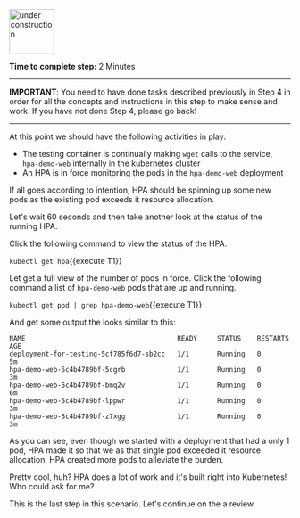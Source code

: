 <img src="http://www.gosc.org/_Media/under-construction-yellow-d_med.png" width="80" alt="under construction" />

**Time to complete step:** 2 Minutes

------

**IMPORTANT**: You need to have done tasks described previously in Step 4 in order for all the concepts and instructions
in this step to make sense and work. If you have not done Step 4, please go back!

------
At this point we should have the following activities in play:

* The testing container is continually making `wget` calls to the service, `hpa-demo-web` internally in the kubernetes cluster
* An HPA is in force monitoring the pods in the `hpa-demo-web` deployment

If all goes according to intention, HPA should be spinning up some new pods as the existing pod exceeds it resource allocation.

Let's wait 60 seconds and then take another look at the status of the running HPA.

Click the following command to view the status of the HPA.

`kubectl get hpa`{{execute T1}} 


Let get a full view of the number of pods in force. Click the following command a list of `hpa-demo-web` pods that are up and
running.

`kubectl get pod | grep hpa-demo-web`{{execute T1}}

And get some output the looks similar to this:

```
NAME                                      READY     STATUS    RESTARTS   AGE
deployment-for-testing-5cf785f6d7-sb2cc   1/1       Running   0          5m
hpa-demo-web-5c4b4789bf-5cgrb             1/1       Running   0          3m
hpa-demo-web-5c4b4789bf-bmq2v             1/1       Running   0          6m
hpa-demo-web-5c4b4789bf-lppwr             1/1       Running   0          3m
hpa-demo-web-5c4b4789bf-z7xgg             1/1       Running   0          3m
```

As you can see, even though we started with a deployment that had a only 1 pod, HPA made it so that we as that single
pod exceeded it resource allocation, HPA created more pods to alleviate the burden.


Pretty cool, huh? HPA does a lot of work and it's built right into Kubernetes! Who could ask for me?

This is the last step in this scenario. Let's continue on the a review.

